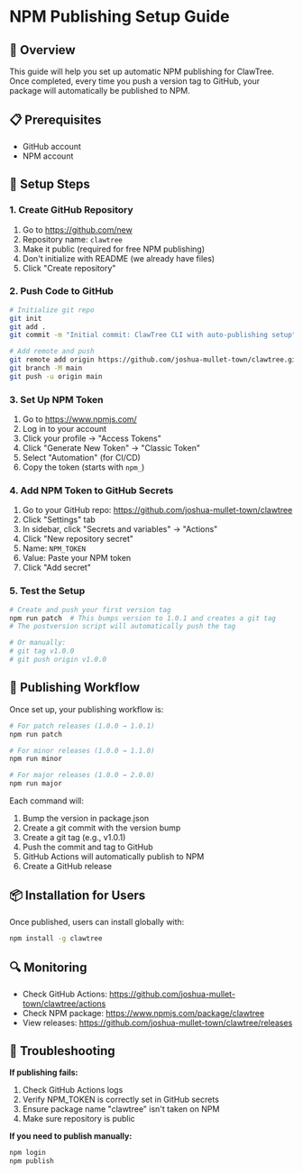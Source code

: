 # NPM Publishing Setup Guide

## 🎯 Overview
This guide will help you set up automatic NPM publishing for ClawTree. Once completed, every time you push a version tag to GitHub, your package will automatically be published to NPM.

## 📋 Prerequisites
- GitHub account
- NPM account

## 🔧 Setup Steps

### 1. Create GitHub Repository
1. Go to https://github.com/new
2. Repository name: `clawtree`
3. Make it public (required for free NPM publishing)
4. Don't initialize with README (we already have files)
5. Click "Create repository"

### 2. Push Code to GitHub
```bash
# Initialize git repo
git init
git add .
git commit -m "Initial commit: ClawTree CLI with auto-publishing setup"

# Add remote and push
git remote add origin https://github.com/joshua-mullet-town/clawtree.git
git branch -M main
git push -u origin main
```

### 3. Set Up NPM Token
1. Go to https://www.npmjs.com/
2. Log in to your account
3. Click your profile → "Access Tokens"
4. Click "Generate New Token" → "Classic Token"
5. Select "Automation" (for CI/CD)
6. Copy the token (starts with `npm_`)

### 4. Add NPM Token to GitHub Secrets
1. Go to your GitHub repo: https://github.com/joshua-mullet-town/clawtree
2. Click "Settings" tab
3. In sidebar, click "Secrets and variables" → "Actions"
4. Click "New repository secret"
5. Name: `NPM_TOKEN`
6. Value: Paste your NPM token
7. Click "Add secret"

### 5. Test the Setup
```bash
# Create and push your first version tag
npm run patch  # This bumps version to 1.0.1 and creates a git tag
# The postversion script will automatically push the tag

# Or manually:
# git tag v1.0.0
# git push origin v1.0.0
```

## 🚀 Publishing Workflow

Once set up, your publishing workflow is:

```bash
# For patch releases (1.0.0 → 1.0.1)
npm run patch

# For minor releases (1.0.0 → 1.1.0) 
npm run minor

# For major releases (1.0.0 → 2.0.0)
npm run major
```

Each command will:
1. Bump the version in package.json
2. Create a git commit with the version bump
3. Create a git tag (e.g., v1.0.1)
4. Push the commit and tag to GitHub
5. GitHub Actions will automatically publish to NPM
6. Create a GitHub release

## 📦 Installation for Users

Once published, users can install globally with:
```bash
npm install -g clawtree
```

## 🔍 Monitoring

- Check GitHub Actions: https://github.com/joshua-mullet-town/clawtree/actions
- Check NPM package: https://www.npmjs.com/package/clawtree
- View releases: https://github.com/joshua-mullet-town/clawtree/releases

## 🐛 Troubleshooting

**If publishing fails:**
1. Check GitHub Actions logs
2. Verify NPM_TOKEN is correctly set in GitHub secrets
3. Ensure package name "clawtree" isn't taken on NPM
4. Make sure repository is public

**If you need to publish manually:**
```bash
npm login
npm publish
```